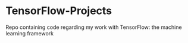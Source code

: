 # TensorFlow-Projects
Repo containing code regarding my work with TensorFlow: the machine learning framework
